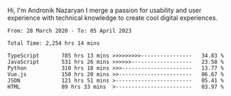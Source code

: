 Hi, I'm Andronik Nazaryan
I merge a passion for usability and user experience with technical knowledge to create cool digital experiences.


<!--START_SECTION:waka-->

```text
From: 28 March 2020 - To: 05 April 2023

Total Time: 2,254 hrs 14 mins

TypeScript       785 hrs 13 mins >>>>>>>>>----------------   34.83 %
JavaScript       531 hrs 26 mins >>>>>>-------------------   23.58 %
Python           310 hrs 18 mins >>>----------------------   13.77 %
Vue.js           150 hrs 20 mins >>-----------------------   06.67 %
JSON             121 hrs 51 mins >------------------------   05.41 %
HTML             89 hrs 33 mins  >------------------------   03.97 %
```

<!--END_SECTION:waka-->
